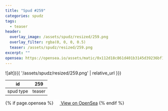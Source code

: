 ```yaml
---
title: "Spud #259"
categories: spudz
tags:
  - teaser
header:
  overlay_image: /assets/spudz/resized/259.png
  overlay_filter: rgba(0, 0, 0, 0.5)
  teaser: /assets/spudz/resized/259.png
excerpt: ""
opensea: https://opensea.io/assets/matic/0x112d18c861d401b3145d39236bf149f01e18beed/259
---
```

![alt]({{ '/assets/spudz/resized/259.png' | relative_url }})

| id | 259 |
|-|-|
| spud type | teaser |

{% if page.opensea %}
<a href="{{page.opensea}}" class="btn btn--info" onclick="window.open(this.href, '_blank'); return false;"><img src="/assets/images/opensea.svg" width="16px"><span>  View on OpenSea</span></a>
{% endif %}
